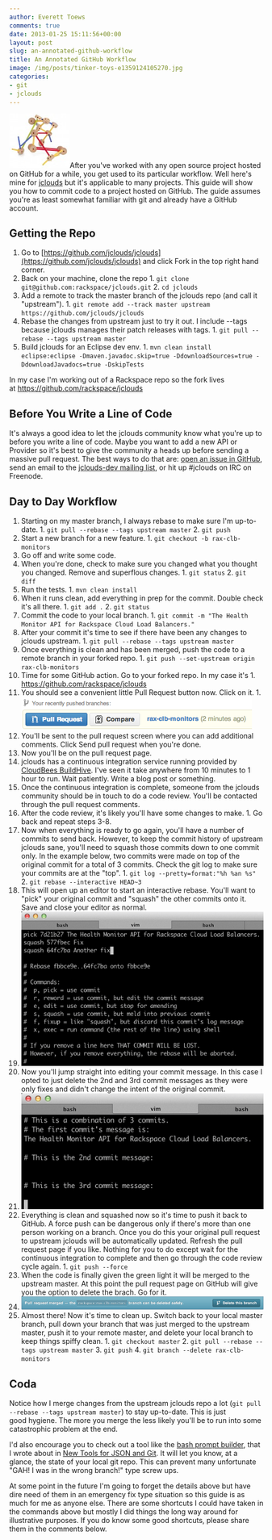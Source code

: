 ```yaml
---
author: Everett Toews
comments: true
date: 2013-01-25 15:11:56+00:00
layout: post
slug: an-annotated-github-workflow
title: An Annotated GitHub Workflow
image: /img/posts/tinker-toys-e1359124105270.jpg
categories:
- git
- jclouds
---
```


<img class="img-right" src="/img/posts/tinker-toys-e1359124105270.jpg"/>After you've worked with any open source project hosted on GitHub for a while, you get used to its particular workflow. Well here's mine for [jclouds](http://www.jclouds.org/) but it's applicable to many projects. This guide will show you how to commit code to a project hosted on GitHub. The guide assumes you're as least somewhat familiar with git and already have a GitHub account.

<!--more-->

## Getting the Repo

  1. Go to [https://github.com/jclouds/jclouds](https://github.com/jclouds/jclouds) and click Fork in the top right hand corner.
  2. Back on your machine, clone the repo
    1. `git clone git@github.com:rackspace/jclouds.git`
    2. `cd jclouds`
  3. Add a remote to track the master branch of the jclouds repo (and call it "upstream").
    1. `git remote add --track master upstream https://github.com/jclouds/jclouds`
  4. Rebase the changes from upstream just to try it out. I include --tags because jclouds manages their patch releases with tags.
    1. `git pull --rebase --tags upstream master`
  5. Build jclouds for an Eclipse dev env.
    1. `mvn clean install eclipse:eclipse -Dmaven.javadoc.skip=true -DdownloadSources=true -DdownloadJavadocs=true -DskipTests`

In my case I'm working out of a Rackspace repo so the fork lives at https://github.com/rackspace/jclouds

## Before You Write a Line of Code

It's always a good idea to let the jclouds community know what you're up to before you write a line of code. Maybe you want to add a new API or Provider so it's best to give the community a heads up before sending a massive pull request. The best ways to do that are: [open an issue in GitHub](https://github.com/jclouds/jclouds/issues), send an email to the [jclouds-dev mailing list](https://groups.google.com/forum/?fromgroups#!forum/jclouds-dev), or hit up #jclouds on IRC on Freenode.

## Day to Day Workflow

  1. Starting on my master branch, I always rebase to make sure I'm up-to-date.
    1. `git pull --rebase --tags upstream master`
    2. `git push`
  2. Start a new branch for a new feature.
    1. `git checkout -b rax-clb-monitors`
  3. Go off and write some code.
  4. When you're done, check to make sure you changed what you thought you changed. Remove and superflous changes.
    1. `git status`
    2. `git diff`
  5. Run the tests.
    1. `mvn clean install`
  6. When it runs clean, add everything in prep for the commit. Double check it's all there.
    1. `git add .`
    2. `git status`
  7. Commit the code to your local branch.
    1. `git commit -m "The Health Monitor API for Rackspace Cloud Load Balancers."`
  8. After your commit it's time to see if there have been any changes to jclouds upstream.
    1. `git pull --rebase --tags upstream master`
  9. Once everything is clean and has been merged, push the code to a remote branch in your forked repo.
    1. `git push --set-upstream origin rax-clb-monitors`
  10. Time for some GitHub action. Go to your forked repo. In my case it's
    1. https://github.com/rackspace/jclouds
  11. You should see a convenient little Pull Request button now. Click on it.
    1. [![Pull Request](/img/posts/pr.png)](/img/posts/pr.png)
  12. You'll be sent to the pull request screen where you can add additional comments. Click Send pull request when you're done.
  13. Now you'll be on the pull request page.
  14. jclouds has a continuous integration service running provided by [CloudBees BuildHive](https://buildhive.cloudbees.com/). I've seen it take anywhere from 10 minutes to 1 hour to run. Wait patiently. Write a blog post or something.
  15. Once the continuous integration is complete, someone from the jclouds community should be in touch to do a code review. You'll be contacted through the pull request comments.
  16. After the code review, it's likely you'll have some changes to make.
    1. Go back and repeat steps 3-8.
  17. Now when everything is ready to go again, you'll have a number of commits to send back. However, to keep the commit history of upstream jclouds sane, you'll need to squash those commits down to one commit only. In the example below, two commits were made on top of the original commit for a total of 3 commits. Check the git log to make sure your commits are at the "top".
    1. `git log --pretty=format:"%h %an %s"`
    2. `git rebase --interactive HEAD~3`
  18. This will open up an editor to start an interactive rebase. You'll want to "pick" your original commit and "squash" the other commits onto it. Save and close your editor as normal.
  19. [![squash](/img/posts/squash-e1359038019463.png)](/img/posts/squash-e1359038019463.png)
  20. Now you'll jump straight into editing your commit message. In this case I opted to just delete the 2nd and 3rd commit messages as they were only fixes and didn't change the intent of the original commit.
  21. [![edit commit messages](/img/posts/rebase.png)](/img/posts/rebase.png)
  22. Everything is clean and squashed now so it's time to push it back to GitHub. A force push can be dangerous only if there's more than one person working on a branch. Once you do this your original pull request to upstream jclouds will be automatically updated. Refresh the pull request page if you like. Nothing for you to do except wait for the continuous integration to complete and then go through the code review cycle again.
    1. `git push --force`
  23. When the code is finally given the green light it will be merged to the upstream master. At this point the pull request page on GitHub will give you the option to delete the brach. Go for it.
  24. [![delete branch](/img/posts/delete-branch1.png)](/img/posts/delete-branch1.png)
  25. Almost there! Now it's time to clean up. Switch back to your local master branch, pull down your branch that was just merged to the upstream master, push it to your remote master, and delete your local branch to keep things spiffy clean.
    1. `git checkout master`
    2. `git pull --rebase --tags upstream master`
    3. `git push`
    4. `git branch --delete rax-clb-monitors`

## Coda

Notice how I merge changes from the upstream jclouds repo a lot (`git pull --rebase --tags upstream master`) to stay up-to-date. This is just good hygiene. The more you merge the less likely you'll be to run into some catastrophic problem at the end.

I'd also encourage you to check out a tool like the [bash prompt builder](http://andrewray.me/bash-prompt-builder/index.html), that I wrote about in [New Tools for JSON and Git](http://blog./img/posts.com/category/git/). It will let you know, at a glance, the state of your local git repo. This can prevent many unfortunate "GAH! I was in the wrong branch!" type screw ups.

At some point in the future I'm going to forget the details above but have dire need of them in an emergency fix type situation so this guide is as much for me as anyone else. There are some shortcuts I could have taken in the commands above but mostly I did things the long way around for illustrative purposes. If you do know some good shortcuts, please share them in the comments below.
